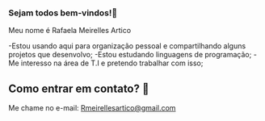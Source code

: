 ### Sejam todos bem-vindos!💙

Meu nome é Rafaela Meirelles Artico

-Estou usando aqui para organização pessoal e compartilhando alguns projetos que desenvolvo;
-Estou estudando linguagens de programação;
-Me interesso na área de T.I e pretendo trabalhar com isso;

## Como entrar em contato? 📧
Me chame no e-mail: Rmeirellesartico@gmail.com
